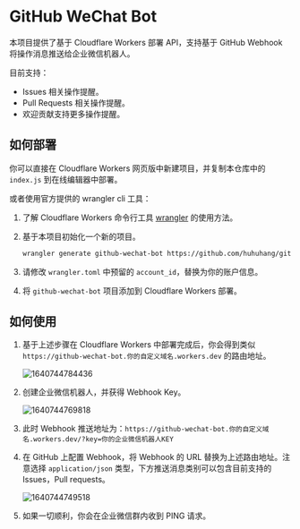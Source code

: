 # GitHub WeChat Bot

本项目提供了基于 Cloudflare Workers 部署 API，支持基于 GitHub Webhook 将操作消息推送给企业微信机器人。

目前支持：

- Issues 相关操作提醒。
- Pull Requests 相关操作提醒。
- 欢迎贡献支持更多操作提醒。

## 如何部署

你可以直接在 Cloudflare Workers 网页版中新建项目，并复制本仓库中的 `index.js` 到在线编辑器中部署。

或者使用官方提供的 wrangler cli 工具：

1. 了解 Cloudflare Workers 命令行工具 [wrangler](https://github.com/cloudflare/wrangler) 的使用方法。
2. 基于本项目初始化一个新的项目。

    ```bash
    wrangler generate github-wechat-bot https://github.com/huhuhang/github-wechat-bot
    ```

3. 请修改 `wrangler.toml` 中预留的 `account_id`，替换为你的账户信息。
4. 将 `github-wechat-bot` 项目添加到 Cloudflare Workers 部署。

## 如何使用

1. 基于上述步骤在 Cloudflare Workers 中部署完成后，你会得到类似 `https://github-wechat-bot.你的自定义域名.workers.dev` 的路由地址。

    ![1640744784436](https://cdn.jsdelivr.net/gh/huhuhang/cdn@master/images/2021/12/1640744784436.png)

2. 创建企业微信机器人，并获得 Webhook Key。

    ![1640744769818](https://cdn.jsdelivr.net/gh/huhuhang/cdn@master/images/2021/12/1640744769818.png)

3. 此时 Webhook 推送地址为：`https://github-wechat-bot.你的自定义域名.workers.dev/?key=你的企业微信机器人KEY`

4. 在 GitHub 上配置 Webhook，将 Webhook 的 URL 替换为上述路由地址。注意选择 `application/json` 类型，下方推送消息类别可以包含目前支持的 Issues，Pull requests。

    ![1640744749518](https://cdn.jsdelivr.net/gh/huhuhang/cdn@master/images/2021/12/1640744749518.png)

5. 如果一切顺利，你会在企业微信群内收到 PING 请求。